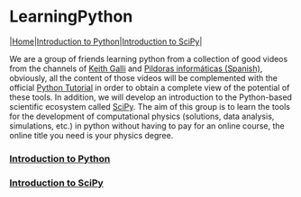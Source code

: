 # LearningPython

|[Home](/index.md)|[Introduction to Python](/Python.md)|[Introduction to SciPy](/SciPy.md)|

We are a group of friends learning python from a collection of good videos from the channels of [Keith Galli](https://www.youtube.com/playlist?list=PLFCB5Dp81iNVoB_eWmDB1nEusSCurrsac) and [Pildoras informáticas (Spanish)](https://www.youtube.com/playlist?list=PLU8oAlHdN5BlvPxziopYZRd55pdqFwkeS), obviously, all the content of those videos will be complemented with the official [Python Tutorial](https://docs.python.org/3/tutorial/) in order to obtain a complete view of the potential of these tools. In addition, we will develop an introduction to the Python-based scientific ecosystem called [SciPy](https://scipy.org/). The aim of this group is to learn the tools for the development of computational physics (solutions, data analysis, simulations, etc.) in python without having to pay for an online course, the online title you need is your physics degree.

### [Introduction to Python](/Python.md)
### [Introduction to SciPy](/SciPy.md)
